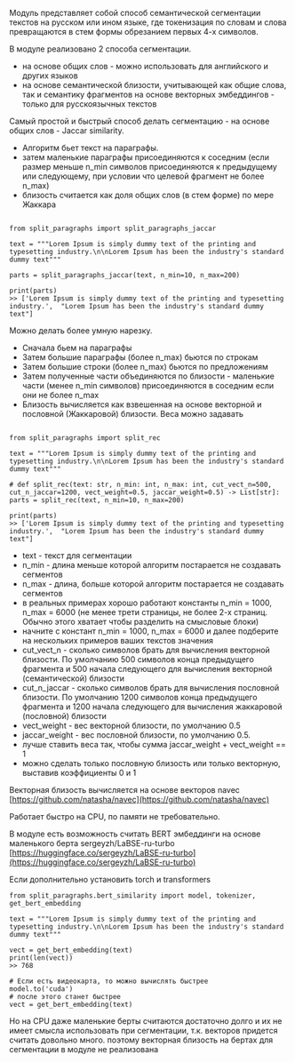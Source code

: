 Модуль представляет собой способ семантической сегментации текстов на русском или ином языке, где токенизация по словам и слова превращаются в стем формы обрезанием первых 4-х символов.

В модуле реализовано 2 способа сегментации.
- на основе общих слов - можно использовать для английского и других языков
- на основе семантической близости, учитывающей как общие слова, так и семантику фрагментов на основе векторных эмбеддингов - только для русскоязычных текстов

Самый простой и быстрый способ делать сегментацию - на основе общих слов - Jaccar similarity.

- Алгоритм бьет текст на параграфы.
- затем маленькие параграфы присоединяются к соседним (если размер меньше n_min символов присоединяются к предыдущему или следующему, при условии что целевой фрагмент не более n_max)
- близость считается как доля общих слов (в стем форме) по мере Жаккара

```python3

from split_paragraphs import split_paragraphs_jaccar

text = """Lorem Ipsum is simply dummy text of the printing and typesetting industry.\n\nLorem Ipsum has been the industry's standard dummy text"""

parts = split_paragraphs_jaccar(text, n_min=10, n_max=200)

print(parts) 
>> ['Lorem Ipsum is simply dummy text of the printing and typesetting industry.',  "Lorem Ipsum has been the industry's standard dummy text"]
```

Можно делать более умную нарезку.
- Сначала бьем на параграфы
- Затем большие параграфы (более n_max) бьются по строкам
- Затем большие строки (более n_max) бьются по предложениям
- Затем полученные части объединяются по близости - маленькие части (менее n_min символов) присоединяются в соседним если они не более n_max
- Близость вычисляется как взвешенная на основе векторной и пословной (Жаккаровой) близости. Веса можно задавать

```python3

from split_paragraphs import split_rec

text = """Lorem Ipsum is simply dummy text of the printing and typesetting industry.\n\nLorem Ipsum has been the industry's standard dummy text"""

# def split_rec(text: str, n_min: int, n_max: int, cut_vect_n=500, cut_n_jaccar=1200, vect_weight=0.5, jaccar_weight=0.5) -> List[str]:
parts = split_rec(text, n_min=10, n_max=200)

print(parts) 
>> ['Lorem Ipsum is simply dummy text of the printing and typesetting industry.',  "Lorem Ipsum has been the industry's standard dummy text"]
```

- text - текст для сегментации
- n_min - длина меньше которой алгоритм постарается не создавать сегментов
- n_max - длина, больше которой алгоритм постарается не создавать сегментов
- в реальных примерах хорошо работают константы n_min = 1000, n_max = 6000 (не менее трети страницы, не более 2-х страниц. Обычно этого хватает чтобы разделить на смысловые блоки)
- начните с констант n_min = 1000, n_max = 6000 и далее подберите на нескольких примеров ваших текстов значения
- cut_vect_n - сколько символов брать для вычисления векторной близости. По умолчанию 500 символов конца предыдущего фрагмента и 500 начала следующего для вычисления векторной (семантической) близости
- cut_n_jaccar - сколько символов брать для вычисления пословной близости. По умолчанию 1200 символов конца предыдущего фрагмента и 1200 начала следующего для вычисления жаккаровой (пословной) близости
- vect_weight - вес векторной близости, по умолчанию 0.5
- jaccar_weight - вес пословной близости, по умолчанию 0.5.
- лучше ставить веса так, чтобы сумма jaccar_weight + vect_weight == 1
- можно сделать только пословную близость или только векторную, выставив коэффициенты 0 и 1

Векторная близость вычисляется на основе векторов navec [https://github.com/natasha/navec](https://github.com/natasha/navec)

Работает быстро на CPU, по памяти не требовательно.

В модуле есть возможность считать BERT эмбеддинги на основе маленького берта sergeyzh/LaBSE-ru-turbo [https://huggingface.co/sergeyzh/LaBSE-ru-turbo](https://huggingface.co/sergeyzh/LaBSE-ru-turbo)

Если дополнительно установить torch и transformers

```python3
from split_paragraphs.bert_similarity import model, tokenizer, get_bert_embedding

text = """Lorem Ipsum is simply dummy text of the printing and typesetting industry.\n\nLorem Ipsum has been the industry's standard dummy text"""

vect = get_bert_embedding(text)
print(len(vect))
>> 768

# Если есть видеокарта, то можно вычислять быстрее
model.to('cuda')
# после этого станет быстрее
vect = get_bert_embedding(text)
```
Но на CPU даже маленькие берты считаются достаточно долго и их не имеет смысла использовать при сегментации, 
т.к. векторов придется считать довольно много. 
поэтому векторная близость на бертах для сегментации в модуле не реализована
